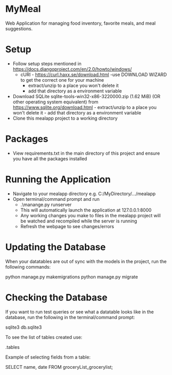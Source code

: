 # MyMeal
Web Application for managing food inventory, favorite meals, and meal suggestions.

# Setup 
* Follow setup steps mentioned in https://docs.djangoproject.com/en/2.0/howto/windows/
	- cURl - https://curl.haxx.se/download.html
		-use DOWNLOAD WIZARD to get the correct one for your machine 
		- extract/unzip to a place you won't delete it
		- add that directory as a environment variable
* Download SQLite sqlite-tools-win32-x86-3220000.zip (1.62 MiB)	(OR other operating system equivalent) from https://www.sqlite.org/download.html
		- extract/unzip to a place you won't delete it
		- add that directory as a environment variable
* Clone this mealapp project to a working directory

# Packages
* View requirements.txt in the main directory of this project and ensure you have all the packages installed

# Running the Application
* Navigate to your mealapp directory e.g. C:/MyDirectory/.../mealapp
* Open terminal/command prompt and run
	* .\manange.py runserver
	* This will automatically launch the application at 127.0.0.1:8000
	* Any working changes you make to files in the mealapp project will be watched and recompiled while the server is running 
	* Refresh the webpage to see changes/errors

# Updating the Database
When your datatables are out of sync with the models in the project, run the following commands:

python manage.py makemigrations
python manage.py migrate

# Checking the Database
If you want to run test queries or see what a datatable looks like in the database, run the following in the terminal/command prompt:

sqlite3 db.sqlite3

To see the list of tables created use:

.tables

Example of selecting fields from a table:

SELECT name, date FROM groceryList_grocerylist;

